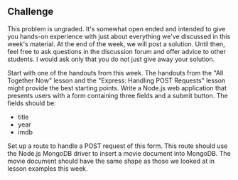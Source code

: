 ## Challenge

This problem is ungraded. It's somewhat open ended and intended to give you hands-on experience with just about everything we've discussed in this week's material. At the end of the week, we will post a solution. Until then, feel free to ask questions in the discussion forum and offer advice to other students. I would ask only that you do not just give away your solution.

Start with one of the handouts from this week. The handouts from the "All Together Now" lesson and the "Express: Handling POST Requests" lesson might provide the best starting points. Write a Node.js web application that presents users with a form containing three fields and a submit button. The fields should be:

- title
- year
- imdb

Set up a route to handle a POST request of this form. This route should use the Node.js MongoDB driver to insert a movie document into MongoDB. The movie document should have the same shape as those we looked at in lesson examples this week.